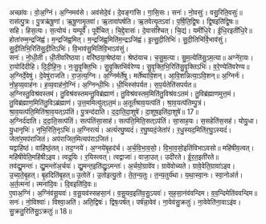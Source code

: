 

  
अच्छा॑वः। वो॒अ॒ग्निं। अ॒ग्निमव॑से। अव॑सेदे॒वं। दे॒वङ्गा॑सि। गा॒सि॒सः। सनः॑। नो॒वसुः॑। वसु॒रिति॒वसुः॑॥ रास॑त्पु॒त्रः। पु॒त्रऋ॑षू॒णां। ऋ॒षू॒णामृ॒तवा॑। ऋ॒तावा॑पर्षति। ऋ॒तवेत्यृ॒तऽवा॑। प॒र्षि॒ति॒द्वि॒षः। द्वि॒षइति॑द्वि॒षः॥  
सहि। हिस॒त्यः। स॒त्योयं। यम्पूर्वे॑। पूर्वे॑चित्। चि॒द्दे॒वासः॑। दे॒वास॑श्चित्। चि॒द्यं। यमी॑धि॒रे। ई॒धि॒रइती॑धि॒रे॥ होता॑रम्म॒न्द्रजि॑ह्वं। म॒न्द्रजि॑ह्व॒मित्। म॒न्द्रजि॑ह्व॒मिति॑म॒न्द्रऽजि॑ह्वं। इ॒त्सु॒दी॒तिभिः॑। सु॒दी॒तिभि॑र्वि॒भाव॑सुं। सु॒दी॒तिभि॒रिति॑सु॒दी॒तिऽभिः॑। वि॒भाव॑सु॒मिति॑वि॒भाऽव॑सुं।  
सनः॑। नो॒धी॒ती। धी॒तीवरि॑ष्ठया। वरि॑ष्ठया॒श्रेष्ठ॑या। श्रेष्ठ॑याच। च॒सु॒म॒त्या। सु॒म॒त्येति॑सु॒ऽम॒त्या॥ अग्ने॑रा॒यः। रा॒योदि॑दीहि। दि॒दी॒हि॒नः॒। नः॒सु॒वृ॒क्ति॒भिः। सु॒वृ॒क्तिभि॑र्वरेण्य। सु॒वृ॒क्ति॒भि॒रिति॑सु॒वृ॒क्तिऽभिः॑। व॒रे॒ण्येति॑वरेण्य॥  
अ॒ग्निर्दे॒वेषु॑। दे॒वेषु॑राजति। रा॒ज॒त्य॒ग्निः। अ॒ग्निर्मर्ते॑षु। मर्ते॑ष्वावि॒शन्। आ॒वि॒शन्नित्या॒ऽवि॒शन्॥ अ॒ग्निर्नः॑। नो॒ह॒व्य॒वाह॑नः। ह॒व्य॒वाह॑नो॒ग्निं। अ॒ग्निन्धी॒भिः। धी॒भिस्स॑पर्यत। स॒प॒र्यतेति॑सपर्यत॥  
अ॒ग्निस्तु॒विश्र॑वस्तमं। तु॒विश्र॑वस्तमन्तु॒विब्र॑ह्माणं। तु॒विश्र॑वस्तम॒मिति॑तु॒विश्र॑वःऽतमं। तु॒विब्र॑ह्माणमुत्त॒मं। तु॒विब्र॑ह्माण॒मिति॑तु॒विऽब्र॑ह्माणं। उ॒त्त॒ममित्यु॑त्ऽत॒मं॥ अ॒तूर्तं॑श्राव॒यत्प॑तिं। श्रा॒व॒यत्प॑तिम्पु॒त्रं। श्रा॒व॒यत्प॑ति॒मिति॑श्रा॒व॒यत्ऽप॑तिं। पु॒त्रन्द॑दाति। द॒दा॒ति॒दा॒शुषे॑। दा॒शुष॒इति॑दा॒शुषे॑॥ 17॥  
अ॒ग्निर्द॑दाति। द॒दा॒ति॒सत्प॑तिं। सत्प॑तिंसा॒साह॑। सत्प॑ति॒मिति॒सत्ऽप॑तिं। सा॒साह॒यः। स॒सहेति॑स॒सह॑। योयु॒धा। यु॒धानृभिः॑। नृभि॒रिति॒नृऽभिः॑॥ अ॒ग्निरत्यं॑। अत्यं॑रघु॒ष्यदं॑। र॒घु॒ष्यदं॒जेता॑रं। र॒धु॒स्यद॒मिति॑र॒घु॒ऽस्यदं॑। जेता॑र॒मप॑राजितं। अप॑राजित॒मित्यप॑राऽजितं।  
यद्वाहि॑ष्ठं। वाहि॑ष्ठं॒तत्। तद॒ग्नये॑। अ॒ग्नये॑बृ॒हद॑र्च। अ॒र्च॒वि॒भा॒व॒सो॒। वि॒भा॒व॒सो॒इति॑विभाऽवसो॥ महि॑षीव॒त्वत्। महि॑षीवेति॒महि॑षीऽइव। त्वद्र॒यिः। र॒यिस्त्वत्। त्वद्वाजाः॑। वाजा॒उत्। उदी॑रते। ई॒र॒त॒इती॑रते॥  
तव॑द्यु॒मन्तः॑। द्यु॒मन्तो॑अ॒र्चयः॑। द्यु॒मन्त॒इति॑द्यु॒ऽमन्तः॑। अ॒र्चयो॒ग्रावे॑व। ग्रावे॑वोच्यते। ग्रावे॒वेति॒ग्रावा॑ऽइव। उ॒च्य॒ते॒बृ॒हत्। बृ॒हदिति॑बृ॒हत्॥ उ॒तोते॑। उ॒तोइत्यु॒तो। ते॒त॒न्य॒तुः। त॒न्य॒तुर्य॑था। य॒था॒स्वा॒नः। स्वा॒नोअ॑र्त। अ॒र्त॒त्मना॑। त्मना॑दि॒वः। दि॒वइति॑दि॒वः॥  
ए॒वाअ॒ग्निं। अ॒ग्निंव॑सू॒यवः॑। व॒सू॒यव॑स्सहसा॒नं। व॒सु॒यव॒इति॑व॒सु॒ऽयवः॑। स॒ह॒सा॒नंव॑वन्दिम। व॒व॒न्दिमेति॑ववन्दिम॥ सनः॑। नो॒विश्वाः॑। विश्वा॒अति॑। अति॒द्विषः॑। द्विषः॒पर्ष॑त्। पर्ष॑न्ना॒वेव॑। ना॒वेव॑सु॒क्रतुः॑। ना॒वेवेति॑ना॒वाऽइ॑व। सु॒क्रतु॒रिति॑सु॒ऽक्रतुः॑॥ 18॥  
